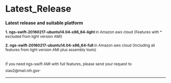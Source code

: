 # Latest_Release
<b>Latest release and suitable platform</b>

<sub><b>1. ngs-swift-20160217-ubuntu14.04-x86_64-light </b> in Amazon aws cloud  (Features with * excluded from light version AMI) </b></sub>


<sub><b>2. ngs-swift-20160217-ubuntu14.04-x86_64-full </b> in Amazon aws cloud  (Including all features from light version AMI plus assembly tools) </b></sub>

<br />
<sub>If you need ngs-swift AMI with full features, please send your request to xiao2@mail.nih.gov</sub>.

************************************************************************************************
